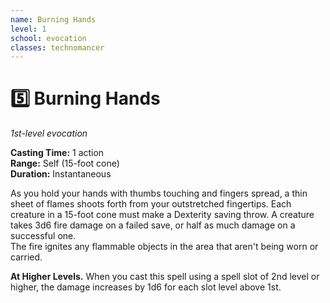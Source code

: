 ```yaml
---
name: Burning Hands
level: 1
school: evocation
classes: technomancer
---
```


# :five: Burning Hands 
_1st-level evocation_ 

**Casting Time:** 1 action   
**Range:** Self (15-foot cone)   
**Duration:** Instantaneous 

As you hold your hands with thumbs touching and fingers spread, a thin sheet of flames shoots forth from your outstretched fingertips. Each creature in a 15-foot cone must make a Dexterity saving throw. A creature takes 3d6 fire damage on a failed save, or half as much damage on a successful one.    
The fire ignites any flammable objects in the area that aren't being worn or carried. 

**At Higher Levels.** When you cast this spell using a spell slot of 2nd level or higher, the damage increases by 1d6 for each slot level above 1st.